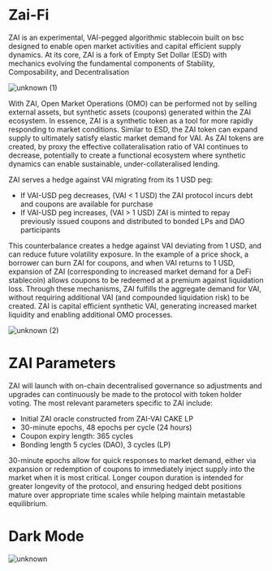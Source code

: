 # Zai-Fi

ZAI is an experimental, VAI-pegged algorithmic stablecoin built on bsc designed to enable open market activities and capital efficient supply dynamics. At its core, ZAI is a fork of Empty Set Dollar (ESD) with mechanics evolving the fundamental components of Stability, Composability, and Decentralisation

![unknown (1)](https://user-images.githubusercontent.com/75070913/108617079-57b6eb80-740b-11eb-8298-ecd086f664a8.png)

With ZAI, Open Market Operations (OMO) can be performed not by selling external assets, but synthetic assets (coupons) generated within the ZAI ecosystem. In essence, ZAI is a synthetic token as a tool for more rapidly responding to market conditions. Similar to ESD, the ZAI token can expand supply to ultimately satisfy elastic market demand for VAI. As ZAI tokens are created, by proxy the effective collateralisation ratio of VAI continues to decrease, potentially to create a functional ecosystem where synthetic dynamics can enable sustainable, under-collateralised lending.

ZAI serves a hedge against VAI migrating from its 1 USD peg:

 - If VAI-USD peg decreases, (VAI < 1 USD) the ZAI protocol incurs debt and coupons are available for purchase
 - If VAI-USD peg increases, (VAI > 1 USD) ZAI is minted to repay previously issued coupons and distributed to bonded LPs and DAO participants

This counterbalance creates a hedge against VAI deviating from 1 USD, and can reduce future volatility exposure. In the example of a price shock, a borrower can burn ZAI for coupons, and when VAI returns to 1 USD, expansion of ZAI (corresponding to increased market demand for a DeFi stablecoin) allows coupons to be redeemed at a premium against liquidation loss. Through these mechanisms, ZAI fulfills the aggregate demand for VAI, without requiring additional VAI (and compounded liquidation risk) to be created. ZAI is capital efficient synthetic VAI, generating increased market liquidity and enabling additional OMO processes.

![unknown (2)](https://user-images.githubusercontent.com/75070913/108617206-46221380-740c-11eb-9d05-967582d06fe3.png)


# ZAI Parameters

ZAI will launch with on-chain decentralised governance so adjustments and upgrades can continuously be made to the protocol with token holder voting.
The most relevant parameters specific to ZAI include:
  
- Initial ZAI oracle constructed from ZAI-VAI CAKE LP
- 30-minute epochs, 48 epochs per cycle (24 hours)
- Coupon expiry length: 365 cycles
- Bonding length 5 cycles (DAO), 3 cycles (LP)
  
30-minute epochs allow for quick responses to market demand, either via expansion or redemption of coupons to immediately inject supply into the market when it is most critical. Longer coupon duration is intended for greater longevity of the protocol, and ensuring hedged debt positions mature over appropriate time scales while helping maintain metastable equilibrium.


# Dark Mode

![unknown](https://user-images.githubusercontent.com/75070913/108617303-16274000-740d-11eb-82ca-d4badc423ca9.png)




